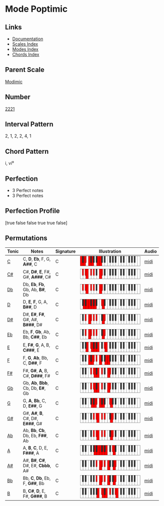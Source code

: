 # Mode Poptimic

## Links

- [Documentation](index.md)
- [Scales Index](Scales.md)
- [Modes Index](Modes.md)
- [Chords Index](Chords.md)

## Parent Scale

[Modimic](ScaleModimic.md)

## Number

[2221](https://ianring.com/musictheory/scales/2221)

## Interval Pattern

2, 1, 2, 2, 4, 1

## Chord Pattern

i, vi⁰

## Perfection

- 3 Perfect notes
- 3 Perfect notes

## Perfection Profile

[true false false true true false]

## Permutations

| Tonic | Notes | Signature | Illustration | Audio |
|-------|-------|-----------|--------------|-------|
| [C](ModeCNaturalPoptimic.md) | C, **D**, **Eb**, F, G, **A##**, C | C | ![CNaturalPoptimic](ModeCNaturalPoptimic.png) | [midi](https://github.com/edipermadi/music/blob/main/docs/ModeCNaturalPoptimic.mid?raw=true) |
| [C#](ModeCSharpPoptimic.md) | C#, **D#**, **E**, F#, G#, **A###**, C# | C | ![CSharpPoptimic](ModeCSharpPoptimic.png) | [midi](https://github.com/edipermadi/music/blob/main/docs/ModeCSharpPoptimic.mid?raw=true) |
| [Db](ModeDFlatPoptimic.md) | Db, **Eb**, **Fb**, Gb, Ab, **B#**, Db | C | ![DFlatPoptimic](ModeDFlatPoptimic.png) | [midi](https://github.com/edipermadi/music/blob/main/docs/ModeDFlatPoptimic.mid?raw=true) |
| [D](ModeDNaturalPoptimic.md) | D, **E**, **F**, G, A, **B##**, D | C | ![DNaturalPoptimic](ModeDNaturalPoptimic.png) | [midi](https://github.com/edipermadi/music/blob/main/docs/ModeDNaturalPoptimic.mid?raw=true) |
| [D#](ModeDSharpPoptimic.md) | D#, **E#**, **F#**, G#, A#, **B###**, D# | C | ![DSharpPoptimic](ModeDSharpPoptimic.png) | [midi](https://github.com/edipermadi/music/blob/main/docs/ModeDSharpPoptimic.mid?raw=true) |
| [Eb](ModeEFlatPoptimic.md) | Eb, **F**, **Gb**, Ab, Bb, **C##**, Eb | C | ![EFlatPoptimic](ModeEFlatPoptimic.png) | [midi](https://github.com/edipermadi/music/blob/main/docs/ModeEFlatPoptimic.mid?raw=true) |
| [E](ModeENaturalPoptimic.md) | E, **F#**, **G**, A, B, **C###**, E | C | ![ENaturalPoptimic](ModeENaturalPoptimic.png) | [midi](https://github.com/edipermadi/music/blob/main/docs/ModeENaturalPoptimic.mid?raw=true) |
| [F](ModeFNaturalPoptimic.md) | F, **G**, **Ab**, Bb, C, **D##**, F | C | ![FNaturalPoptimic](ModeFNaturalPoptimic.png) | [midi](https://github.com/edipermadi/music/blob/main/docs/ModeFNaturalPoptimic.mid?raw=true) |
| [F#](ModeFSharpPoptimic.md) | F#, **G#**, **A**, B, C#, **D###**, F# | C | ![FSharpPoptimic](ModeFSharpPoptimic.png) | [midi](https://github.com/edipermadi/music/blob/main/docs/ModeFSharpPoptimic.mid?raw=true) |
| [Gb](ModeGFlatPoptimic.md) | Gb, **Ab**, **Bbb**, Cb, Db, **E#**, Gb | C | ![GFlatPoptimic](ModeGFlatPoptimic.png) | [midi](https://github.com/edipermadi/music/blob/main/docs/ModeGFlatPoptimic.mid?raw=true) |
| [G](ModeGNaturalPoptimic.md) | G, **A**, **Bb**, C, D, **E##**, G | C | ![GNaturalPoptimic](ModeGNaturalPoptimic.png) | [midi](https://github.com/edipermadi/music/blob/main/docs/ModeGNaturalPoptimic.mid?raw=true) |
| [G#](ModeGSharpPoptimic.md) | G#, **A#**, **B**, C#, D#, **E###**, G# | C | ![GSharpPoptimic](ModeGSharpPoptimic.png) | [midi](https://github.com/edipermadi/music/blob/main/docs/ModeGSharpPoptimic.mid?raw=true) |
| [Ab](ModeAFlatPoptimic.md) | Ab, **Bb**, **Cb**, Db, Eb, **F##**, Ab | C | ![AFlatPoptimic](ModeAFlatPoptimic.png) | [midi](https://github.com/edipermadi/music/blob/main/docs/ModeAFlatPoptimic.mid?raw=true) |
| [A](ModeANaturalPoptimic.md) | A, **B**, **C**, D, E, **F###**, A | C | ![ANaturalPoptimic](ModeANaturalPoptimic.png) | [midi](https://github.com/edipermadi/music/blob/main/docs/ModeANaturalPoptimic.mid?raw=true) |
| [A#](ModeASharpPoptimic.md) | A#, **B#**, **C#**, D#, E#, **Cbbb**, A# | C | ![ASharpPoptimic](ModeASharpPoptimic.png) | [midi](https://github.com/edipermadi/music/blob/main/docs/ModeASharpPoptimic.mid?raw=true) |
| [Bb](ModeBFlatPoptimic.md) | Bb, **C**, **Db**, Eb, F, **G##**, Bb | C | ![BFlatPoptimic](ModeBFlatPoptimic.png) | [midi](https://github.com/edipermadi/music/blob/main/docs/ModeBFlatPoptimic.mid?raw=true) |
| [B](ModeBNaturalPoptimic.md) | B, **C#**, **D**, E, F#, **G###**, B | C | ![BNaturalPoptimic](ModeBNaturalPoptimic.png) | [midi](https://github.com/edipermadi/music/blob/main/docs/ModeBNaturalPoptimic.mid?raw=true) |
